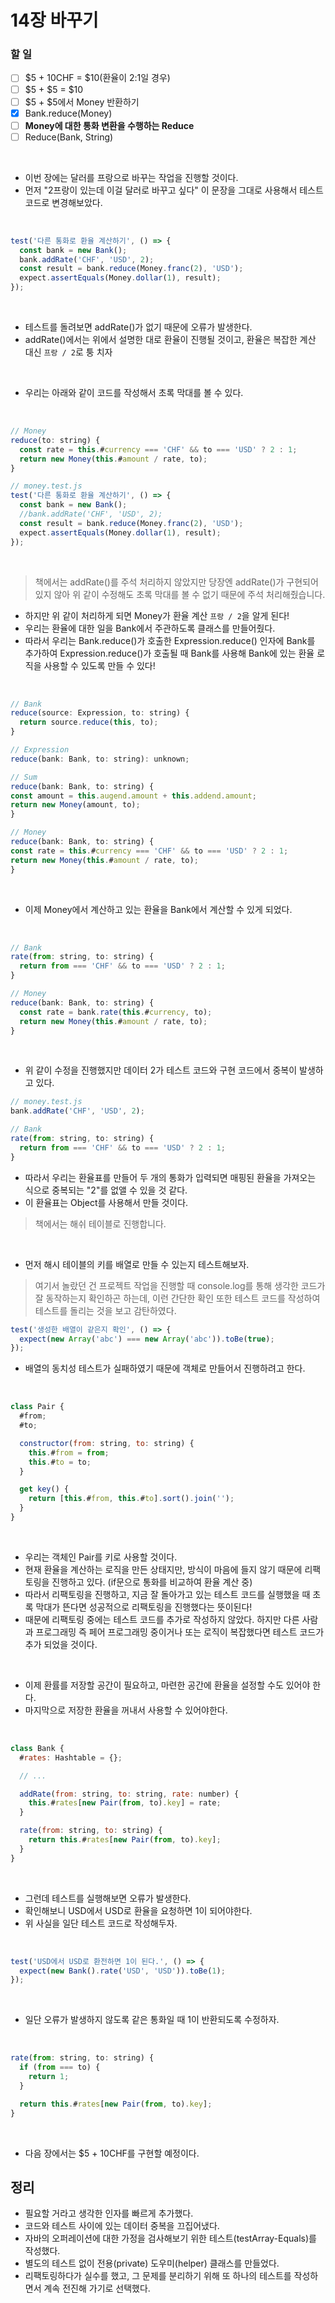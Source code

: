 # 14장 바꾸기

### 할 일

- [ ] $5 + 10CHF = $10(환율이 2:1일 경우)
- [ ] $5 + $5 = $10
- [ ] $5 + $5에서 Money 반환하기
- [x] Bank.reduce(Money)
- [ ] **Money에 대한 통화 변환을 수행하는 Reduce**
- [ ] Reduce(Bank, String)

<br>

- 이번 장에는 달러를 프랑으로 바꾸는 작업을 진행할 것이다.
- 먼저 "2프랑이 있는데 이걸 달러로 바꾸고 싶다" 이 문장을 그대로 사용해서 테스트 코드로 변경해보았다.

<br>

```javascript
test('다른 통화로 환율 계산하기', () => {
  const bank = new Bank();
  bank.addRate('CHF', 'USD', 2);
  const result = bank.reduce(Money.franc(2), 'USD');
  expect.assertEquals(Money.dollar(1), result);
});
```

<br>

- 테스트를 돌려보면 addRate()가 없기 때문에 오류가 발생한다.
- addRate()에서는 위에서 설명한 대로 환율이 진행될 것이고, 환율은 복잡한 계산 대신 `프랑 / 2`로 퉁 치자

<br>

- 우리는 아래와 같이 코드를 작성해서 초록 막대를 볼 수 있다.

<br>

```javascript
// Money
reduce(to: string) {
  const rate = this.#currency === 'CHF' && to === 'USD' ? 2 : 1;
  return new Money(this.#amount / rate, to);
}

// money.test.js
test('다른 통화로 환율 계산하기', () => {
  const bank = new Bank();
  //bank.addRate('CHF', 'USD', 2);
  const result = bank.reduce(Money.franc(2), 'USD');
  expect.assertEquals(Money.dollar(1), result);
});
```

<br>

> 책에서는 addRate()를 주석 처리하지 않았지만 당장엔 addRate()가 구현되어 있지 않아 위 같이 수정해도 초록 막대를 볼 수 없기 때문에 주석 처리해줬습니다.

- 하지만 위 같이 처리하게 되면 Money가 환율 계산 `프랑 / 2`을 알게 된다!
- 우리는 환율에 대한 일을 Bank에서 주관하도록 클래스를 만들어줬다.
- 따라서 우리는 Bank.reduce()가 호출한 Expression.reduce() 인자에 Bank를 추가하여 Expression.reduce()가 호출될 때 Bank를 사용해 Bank에 있는 환율 로직을 사용할 수 있도록 만들 수 있다!

<br>

```javascript
// Bank
reduce(source: Expression, to: string) {
  return source.reduce(this, to);
}

// Expression
reduce(bank: Bank, to: string): unknown;

// Sum
reduce(bank: Bank, to: string) {
const amount = this.augend.amount + this.addend.amount;
return new Money(amount, to);
}

// Money
reduce(bank: Bank, to: string) {
const rate = this.#currency === 'CHF' && to === 'USD' ? 2 : 1;
return new Money(this.#amount / rate, to);
}

```

<br>

- 이제 Money에서 계산하고 있는 환율을 Bank에서 계산할 수 있게 되었다.

<br>

```javascript
// Bank
rate(from: string, to: string) {
  return from === 'CHF' && to === 'USD' ? 2 : 1;
}

// Money
reduce(bank: Bank, to: string) {
  const rate = bank.rate(this.#currency, to);
  return new Money(this.#amount / rate, to);
}
```

<br>

- 위 같이 수정을 진행했지만 데이터 2가 테스트 코드와 구현 코드에서 중복이 발생하고 있다.

```javascript
// money.test.js
bank.addRate('CHF', 'USD', 2);

// Bank
rate(from: string, to: string) {
  return from === 'CHF' && to === 'USD' ? 2 : 1;
}
```

- 따라서 우리는 환율표를 만들어 두 개의 통화가 입력되면 매핑된 환율을 가져오는 식으로 중복되는 "2"를 없앨 수 있을 것 같다.
- 이 환율표는 Object를 사용해서 만들 것이다.

> 책에서는 해쉬 테이블로 진행합니다.

<br>

- 먼저 해시 테이블의 키를 배열로 만들 수 있는지 테스트해보자.

> 여기서 놀랐던 건 프로젝트 작업을 진행할 때 console.log를 통해 생각한 코드가 잘 동작하는지 확인하곤 하는데, 이런 간단한 확인 또한 테스트 코드를 작성하여 테스트를 돌리는 것을 보고 감탄하였다.

```javascript
test('생성한 배열이 같은지 확인', () => {
  expect(new Array('abc') === new Array('abc')).toBe(true);
});
```

- 배열의 동치성 테스트가 실패하였기 때문에 객체로 만들어서 진행하려고 한다.

<br>

```javascript
class Pair {
  #from;
  #to;

  constructor(from: string, to: string) {
    this.#from = from;
    this.#to = to;
  }

  get key() {
    return [this.#from, this.#to].sort().join('');
  }
}
```

<br>

- 우리는 객체인 Pair를 키로 사용할 것이다.
- 현재 환율을 계산하는 로직을 만든 상태지만, 방식이 마음에 들지 않기 때문에 리팩토링을 진행하고 있다. (if문으로 통화를 비교하여 환율 계산 중)
- 따라서 리팩토링을 진행하고, 지금 잘 돌아가고 있는 테스트 코드를 실행했을 때 초록 막대가 뜬다면 성공적으로 리팩토링을 진행했다는 뜻이된다!
- 때문에 리팩토링 중에는 테스트 코드를 추가로 작성하지 않았다. 하지만 다른 사람과 프로그래밍 즉 페어 프로그래밍 중이거나 또는 로직이 복잡했다면 테스트 코드가 추가 되었을 것이다.

<br>

- 이제 환률를 저장할 공간이 필요하고, 마련한 공간에 환율을 설정할 수도 있어야 한다.
- 마지막으로 저장한 환율을 꺼내서 사용할 수 있어야한다.

<br>

```javascript
class Bank {
  #rates: Hashtable = {};

  // ...

  addRate(from: string, to: string, rate: number) {
    this.#rates[new Pair(from, to).key] = rate;
  }

  rate(from: string, to: string) {
    return this.#rates[new Pair(from, to).key];
  }
}
```

<br>

- 그런데 테스트를 실행해보면 오류가 발생한다.
- 확인해보니 USD에서 USD로 환율을 요청하면 1이 되어야한다.
- 위 사실을 일단 테스트 코드로 작성해두자.

<br>

```javascript
test('USD에서 USD로 환전하면 1이 된다.', () => {
  expect(new Bank().rate('USD', 'USD')).toBe(1);
});
```

<br>

- 일단 오류가 발생하지 않도록 같은 통화일 때 1이 반환되도록 수정하자.

<br>

```javascript
rate(from: string, to: string) {
  if (from === to) {
    return 1;
  }

  return this.#rates[new Pair(from, to).key];
}
```

<br>

- 다음 장에서는 $5 + 10CHF를 구현할 예정이다.

## 정리

- 필요할 거라고 생각한 인자를 빠르게 추가했다.
- 코드와 테스트 사이에 있는 데이터 중복을 끄집어냈다.
- 자바의 오퍼레이션에 대한 가정을 검사해보기 위한 테스트(testArray-Equals)를 작성했다.
- 별도의 테스트 없이 전용(private) 도우미(helper) 클래스를 만들었다.
- 리팩토링하다가 실수를 했고, 그 문제를 분리하기 위해 또 하나의 테스트를 작성하면서 계속 전진해 가기로 선택했다.
